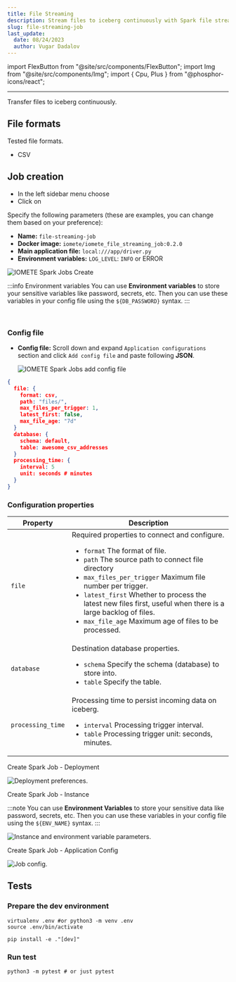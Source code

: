 ```yaml
---
title: File Streaming
description: Stream files to iceberg continuously with Spark file streaming job. Configure file formats, database settings, and processing time intervals. Run tests for seamless file streaming.
slug: file-streaming-job
last_update:
  date: 08/24/2023
  author: Vugar Dadalov
---
```


import FlexButton from "@site/src/components/FlexButton";
import Img from "@site/src/components/Img";
import { Cpu, Plus } from "@phosphor-icons/react";

---

Transfer files to iceberg continuously.

## File formats

Tested file formats.

- CSV

## Job creation

- In the left sidebar menu choose <FlexButton label='Spark Jobs'><Cpu size={20} color='#858c9c' weight="duotone"/></FlexButton>
- Click on <FlexButton label='Create' primary><Plus size={16} /></FlexButton>

Specify the following parameters (these are examples, you can change them based on your preference):

- **Name:** `file-streaming-job`
- **Docker image:** `iomete/iomete_file_streaming_job:0.2.0`
- **Main application file:** `local:///app/driver.py`
- **Environment variables:** `LOG_LEVEL`: `INFO` or ERROR

<Img src="/img/spark-job/spark-job-create-file-streaming.png" alt="IOMETE Spark Jobs Create" />

:::info Environment variables
You can use **Environment variables** to store your sensitive variables like password, secrets, etc. Then you can use these variables in your config file using the <code>$\{DB_PASSWORD}</code> syntax.
:::

<br/>

### Config file

- **Config file:**
  Scroll down and expand `Application configurations` section and click `Add config file` and paste following **JSON**.

  <Img src="/img/spark-job/spark-job-app-config.png" alt="IOMETE Spark Jobs add config file" />

```json
{
  file: {
    format: csv,
    path: "files/",
    max_files_per_trigger: 1,
    latest_first: false,
    max_file_age: "7d"
  }
  database: {
    schema: default,
    table: awesome_csv_addresses
  }
  processing_time: {
    interval: 5
    unit: seconds # minutes
  }
}
```

### Configuration properties

<table>
  <thead>
    <tr>
      <th>Property</th>
      <th>Description</th>
    </tr>
  </thead>

  <tbody>
    <tr>
      <td>
        <code>file</code><br/>
      </td>
      <td>
        Required properties to connect and configure.
        <ul>
          <li><code>format</code> The format of file.</li>
          <li><code>path</code> The source path to connect file directory</li>
          <li><code>max_files_per_trigger</code> Maximum file number per trigger.</li>
          <li><code>latest_first</code> Whether to process the latest new files first, useful when there is a large backlog of files.</li>
          <li><code>max_file_age</code> Maximum age of files to be processed.</li>
        </ul>
      </td>
    </tr>
    <tr>
      <td>
        <code>database</code><br/>
      </td>
      <td>
        Destination database properties.
        <ul>
          <li><code>schema</code> Specify the schema (database) to store into.</li>
          <li><code>table</code> Specify the table.</li>
        </ul>
      </td>
    </tr>
    <tr>
      <td>
        <code>processing_time</code><br/>
      </td>
      <td>
        Processing time to persist incoming data on iceberg.
        <ul>
          <li><code>interval</code> Processing trigger interval.</li>
          <li><code>table</code> Processing trigger unit: seconds, minutes.</li>
        </ul>
      </td>
    </tr>
</tbody>
</table>

Create Spark Job - Deployment

![Deployment preferences.](/img/spark-job/file-job-creation-deployment.png)

Create Spark Job - Instance

:::note
You can use **Environment Variables** to store your sensitive data like password, secrets, etc. Then you can use these variables in your config file using the <code>$\{ENV_NAME}</code> syntax.
:::

![Instance and environment variable parameters.](/img/spark-job/file-job-creation-instance.png)

Create Spark Job - Application Config

![Job config.](/img/spark-job/file-spark-job-config-hocon.png)

## Tests

### Prepare the dev environment

```shell
virtualenv .env #or python3 -m venv .env
source .env/bin/activate

pip install -e ."[dev]"
```

### Run test

```shell
python3 -m pytest # or just pytest
```
